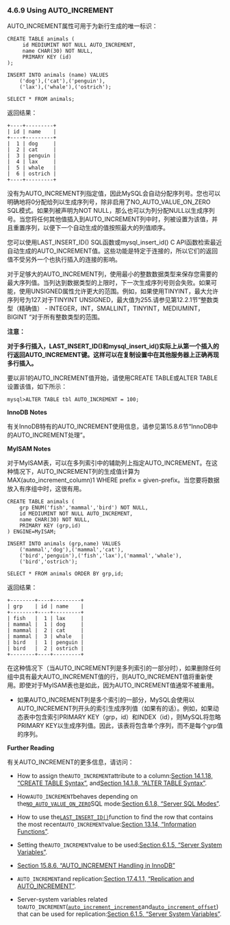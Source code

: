 ### 4.6.9 Using AUTO\_INCREMENT

AUTO\_INCREMENT属性可用于为新行生成的唯一标识：

```
CREATE TABLE animals (
     id MEDIUMINT NOT NULL AUTO_INCREMENT,
     name CHAR(30) NOT NULL,
     PRIMARY KEY (id)
);

INSERT INTO animals (name) VALUES
    ('dog'),('cat'),('penguin'),
    ('lax'),('whale'),('ostrich');

SELECT * FROM animals;
```

返回结果：

```
+----+---------+
| id | name    |
+----+---------+
|  1 | dog     |
|  2 | cat     |
|  3 | penguin |
|  4 | lax     |
|  5 | whale   |
|  6 | ostrich |
+----+---------+
```

没有为AUTO\_INCREMENT列指定值，因此MySQL会自动分配序列号。您也可以明确地将0分配给列以生成序列号，除非启用了NO\_AUTO\_VALUE\_ON\_ZERO SQL模式。如果列被声明为NOT NULL，那么也可以为列分配NULL以生成序列号。当您将任何其他值插入到AUTO\_INCREMENT列中时，列被设置为该值，并且重置序列，以便下一个自动生成的值按照最大的列值顺序。

您可以使用LAST\_INSERT\_ID\(\) SQL函数或mysql\_insert\_id\(\) C API函数检索最近自动生成的AUTO\_INCREMENT值。这些功能是特定于连接的，所以它们的返回值不受另外一个也执行插入的连接的影响。

对于足够大的AUTO\_INCREMENT列，使用最小的整数数据类型来保存您需要的最大序列值。当列达到数据类型的上限时，下一次生成序列号则会失败。如果可能，使用UNSIGNED属性允许更大的范围。例如，如果使用TINYINT，最大允许序列号为127.对于TINYINT UNSIGNED，最大值为255.请参见第12.2.1节“整数类型（精确值） -  INTEGER，INT，SMALLINT，TINYINT，MEDIUMINT，BIGINT “对于所有整数类型的范围。

**注意：**

**对于多行插入，LAST\_INSERT\_ID\(\)和mysql\_insert\_id\(\)实际上从第一个插入的行返回AUTO\_INCREMENT键。这样可以在复制设置中在其他服务器上正确再现多行插入。**

要以非1的AUTO\_INCREMENT值开始，请使用CREATE TABLE或ALTER TABLE设置该值，如下所示：

```
mysql>ALTER TABLE tbl AUTO_INCREMENT = 100;
```

**InnoDB Notes**

有关InnoDB特有的AUTO\_INCREMENT使用信息，请参见第15.8.6节“InnoDB中的AUTO\_INCREMENT处理”。

**MyISAM Notes**

对于MyISAM表，可以在多列索引中的辅助列上指定AUTO\_INCREMENT。在这种情况下，AUTO\_INCREMENT列的生成值计算为MAX\(auto\_increment\_column\)1 WHERE prefix = given-prefix。当您要将数据放入有序组中时，这很有用。

```
CREATE TABLE animals (
    grp ENUM('fish','mammal','bird') NOT NULL,
    id MEDIUMINT NOT NULL AUTO_INCREMENT,
    name CHAR(30) NOT NULL,
    PRIMARY KEY (grp,id)
) ENGINE=MyISAM;

INSERT INTO animals (grp,name) VALUES
    ('mammal','dog'),('mammal','cat'),
    ('bird','penguin'),('fish','lax'),('mammal','whale'),
    ('bird','ostrich');

SELECT * FROM animals ORDER BY grp,id;
```

返回结果：

```
+--------+----+---------+
| grp    | id | name    |
+--------+----+---------+
| fish   |  1 | lax     |
| mammal |  1 | dog     |
| mammal |  2 | cat     |
| mammal |  3 | whale   |
| bird   |  1 | penguin |
| bird   |  2 | ostrich |
+--------+----+---------+
```

在这种情况下（当AUTO\_INCREMENT列是多列索引的一部分时），如果删除任何组中具有最大AUTO\_INCREMENT值的行，则AUTO\_INCREMENT值将重新使用。即使对于MyISAM表也是如此，因为AUTO\_INCREMENT值通常不被重用。

* 如果AUTO\_INCREMENT列是多个索引的一部分，MySQL会使用以AUTO\_INCREMENT列开头的索引生成序列值（如果有的话）。例如，如果动态表中包含索引PRIMARY KEY（grp，id）和INDEX（id），则MySQL将忽略PRIMARY KEY以生成序列值。因此，该表将包含单个序列，而不是每个grp值的序列。

**Further Reading**

有关AUTO\_INCREMENT的更多信息，请访问：

* How to assign the`AUTO_INCREMENT`attribute to a column:[Section 14.1.18, “CREATE TABLE Syntax”](https://dev.mysql.com/doc/refman/5.7/en/create-table.html), and[Section 14.1.8, “ALTER TABLE Syntax”](https://dev.mysql.com/doc/refman/5.7/en/alter-table.html).

* How`AUTO_INCREMENT`behaves depending on the[`NO_AUTO_VALUE_ON_ZERO`](https://dev.mysql.com/doc/refman/5.7/en/sql-mode.html#sqlmode_no_auto_value_on_zero)SQL mode:[Section 6.1.8, “Server SQL Modes”](https://dev.mysql.com/doc/refman/5.7/en/sql-mode.html).

* How to use the[`LAST_INSERT_ID()`](https://dev.mysql.com/doc/refman/5.7/en/information-functions.html#function_last-insert-id)function to find the row that contains the most recent`AUTO_INCREMENT`value:[Section 13.14, “Information Functions”](https://dev.mysql.com/doc/refman/5.7/en/information-functions.html).

* Setting the`AUTO_INCREMENT`value to be used:[Section 6.1.5, “Server System Variables”](https://dev.mysql.com/doc/refman/5.7/en/server-system-variables.html).

* [Section 15.8.6, “AUTO\_INCREMENT Handling in InnoDB”](https://dev.mysql.com/doc/refman/5.7/en/innodb-auto-increment-handling.html)

* `AUTO_INCREMENT`and replication:[Section 17.4.1.1, “Replication and AUTO\_INCREMENT”](https://dev.mysql.com/doc/refman/5.7/en/replication-features-auto-increment.html).

* Server-system variables related to`AUTO_INCREMENT`\([`auto_increment_increment`](https://dev.mysql.com/doc/refman/5.7/en/replication-options-master.html#sysvar_auto_increment_increment)and[`auto_increment_offset`](https://dev.mysql.com/doc/refman/5.7/en/replication-options-master.html#sysvar_auto_increment_offset)\) that can be used for replication:[Section 6.1.5, “Server System Variables”](https://dev.mysql.com/doc/refman/5.7/en/server-system-variables.html).



